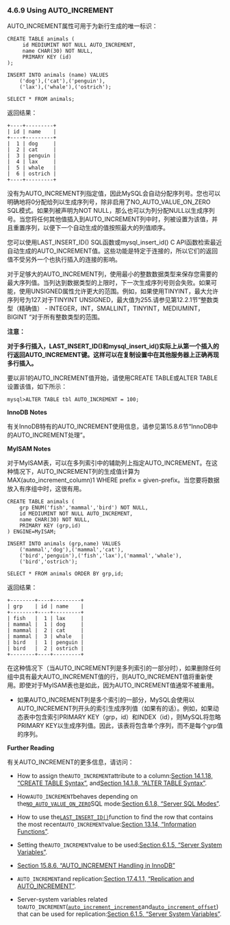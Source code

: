 ### 4.6.9 Using AUTO\_INCREMENT

AUTO\_INCREMENT属性可用于为新行生成的唯一标识：

```
CREATE TABLE animals (
     id MEDIUMINT NOT NULL AUTO_INCREMENT,
     name CHAR(30) NOT NULL,
     PRIMARY KEY (id)
);

INSERT INTO animals (name) VALUES
    ('dog'),('cat'),('penguin'),
    ('lax'),('whale'),('ostrich');

SELECT * FROM animals;
```

返回结果：

```
+----+---------+
| id | name    |
+----+---------+
|  1 | dog     |
|  2 | cat     |
|  3 | penguin |
|  4 | lax     |
|  5 | whale   |
|  6 | ostrich |
+----+---------+
```

没有为AUTO\_INCREMENT列指定值，因此MySQL会自动分配序列号。您也可以明确地将0分配给列以生成序列号，除非启用了NO\_AUTO\_VALUE\_ON\_ZERO SQL模式。如果列被声明为NOT NULL，那么也可以为列分配NULL以生成序列号。当您将任何其他值插入到AUTO\_INCREMENT列中时，列被设置为该值，并且重置序列，以便下一个自动生成的值按照最大的列值顺序。

您可以使用LAST\_INSERT\_ID\(\) SQL函数或mysql\_insert\_id\(\) C API函数检索最近自动生成的AUTO\_INCREMENT值。这些功能是特定于连接的，所以它们的返回值不受另外一个也执行插入的连接的影响。

对于足够大的AUTO\_INCREMENT列，使用最小的整数数据类型来保存您需要的最大序列值。当列达到数据类型的上限时，下一次生成序列号则会失败。如果可能，使用UNSIGNED属性允许更大的范围。例如，如果使用TINYINT，最大允许序列号为127.对于TINYINT UNSIGNED，最大值为255.请参见第12.2.1节“整数类型（精确值） -  INTEGER，INT，SMALLINT，TINYINT，MEDIUMINT，BIGINT “对于所有整数类型的范围。

**注意：**

**对于多行插入，LAST\_INSERT\_ID\(\)和mysql\_insert\_id\(\)实际上从第一个插入的行返回AUTO\_INCREMENT键。这样可以在复制设置中在其他服务器上正确再现多行插入。**

要以非1的AUTO\_INCREMENT值开始，请使用CREATE TABLE或ALTER TABLE设置该值，如下所示：

```
mysql>ALTER TABLE tbl AUTO_INCREMENT = 100;
```

**InnoDB Notes**

有关InnoDB特有的AUTO\_INCREMENT使用信息，请参见第15.8.6节“InnoDB中的AUTO\_INCREMENT处理”。

**MyISAM Notes**

对于MyISAM表，可以在多列索引中的辅助列上指定AUTO\_INCREMENT。在这种情况下，AUTO\_INCREMENT列的生成值计算为MAX\(auto\_increment\_column\)1 WHERE prefix = given-prefix。当您要将数据放入有序组中时，这很有用。

```
CREATE TABLE animals (
    grp ENUM('fish','mammal','bird') NOT NULL,
    id MEDIUMINT NOT NULL AUTO_INCREMENT,
    name CHAR(30) NOT NULL,
    PRIMARY KEY (grp,id)
) ENGINE=MyISAM;

INSERT INTO animals (grp,name) VALUES
    ('mammal','dog'),('mammal','cat'),
    ('bird','penguin'),('fish','lax'),('mammal','whale'),
    ('bird','ostrich');

SELECT * FROM animals ORDER BY grp,id;
```

返回结果：

```
+--------+----+---------+
| grp    | id | name    |
+--------+----+---------+
| fish   |  1 | lax     |
| mammal |  1 | dog     |
| mammal |  2 | cat     |
| mammal |  3 | whale   |
| bird   |  1 | penguin |
| bird   |  2 | ostrich |
+--------+----+---------+
```

在这种情况下（当AUTO\_INCREMENT列是多列索引的一部分时），如果删除任何组中具有最大AUTO\_INCREMENT值的行，则AUTO\_INCREMENT值将重新使用。即使对于MyISAM表也是如此，因为AUTO\_INCREMENT值通常不被重用。

* 如果AUTO\_INCREMENT列是多个索引的一部分，MySQL会使用以AUTO\_INCREMENT列开头的索引生成序列值（如果有的话）。例如，如果动态表中包含索引PRIMARY KEY（grp，id）和INDEX（id），则MySQL将忽略PRIMARY KEY以生成序列值。因此，该表将包含单个序列，而不是每个grp值的序列。

**Further Reading**

有关AUTO\_INCREMENT的更多信息，请访问：

* How to assign the`AUTO_INCREMENT`attribute to a column:[Section 14.1.18, “CREATE TABLE Syntax”](https://dev.mysql.com/doc/refman/5.7/en/create-table.html), and[Section 14.1.8, “ALTER TABLE Syntax”](https://dev.mysql.com/doc/refman/5.7/en/alter-table.html).

* How`AUTO_INCREMENT`behaves depending on the[`NO_AUTO_VALUE_ON_ZERO`](https://dev.mysql.com/doc/refman/5.7/en/sql-mode.html#sqlmode_no_auto_value_on_zero)SQL mode:[Section 6.1.8, “Server SQL Modes”](https://dev.mysql.com/doc/refman/5.7/en/sql-mode.html).

* How to use the[`LAST_INSERT_ID()`](https://dev.mysql.com/doc/refman/5.7/en/information-functions.html#function_last-insert-id)function to find the row that contains the most recent`AUTO_INCREMENT`value:[Section 13.14, “Information Functions”](https://dev.mysql.com/doc/refman/5.7/en/information-functions.html).

* Setting the`AUTO_INCREMENT`value to be used:[Section 6.1.5, “Server System Variables”](https://dev.mysql.com/doc/refman/5.7/en/server-system-variables.html).

* [Section 15.8.6, “AUTO\_INCREMENT Handling in InnoDB”](https://dev.mysql.com/doc/refman/5.7/en/innodb-auto-increment-handling.html)

* `AUTO_INCREMENT`and replication:[Section 17.4.1.1, “Replication and AUTO\_INCREMENT”](https://dev.mysql.com/doc/refman/5.7/en/replication-features-auto-increment.html).

* Server-system variables related to`AUTO_INCREMENT`\([`auto_increment_increment`](https://dev.mysql.com/doc/refman/5.7/en/replication-options-master.html#sysvar_auto_increment_increment)and[`auto_increment_offset`](https://dev.mysql.com/doc/refman/5.7/en/replication-options-master.html#sysvar_auto_increment_offset)\) that can be used for replication:[Section 6.1.5, “Server System Variables”](https://dev.mysql.com/doc/refman/5.7/en/server-system-variables.html).



